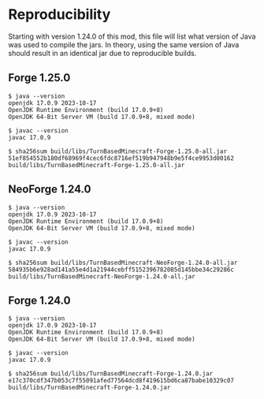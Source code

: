 # Reproducibility

Starting with version 1.24.0 of this mod, this file will list what version of
Java was used to compile the jars. In theory, using the same version of Java
should result in an identical jar due to reproducible builds.

## Forge 1.25.0

    $ java --version
    openjdk 17.0.9 2023-10-17
    OpenJDK Runtime Environment (build 17.0.9+8)
    OpenJDK 64-Bit Server VM (build 17.0.9+8, mixed mode)

    $ javac --version
    javac 17.0.9

    $ sha256sum build/libs/TurnBasedMinecraft-Forge-1.25.0-all.jar
    51ef854552b180df68969f4cec6fdc8716ef519b947948b9e5f4ce9953d00162  build/libs/TurnBasedMinecraft-Forge-1.25.0-all.jar

## NeoForge 1.24.0

    $ java --version
    openjdk 17.0.9 2023-10-17
    OpenJDK Runtime Environment (build 17.0.9+8)
    OpenJDK 64-Bit Server VM (build 17.0.9+8, mixed mode)

    $ javac --version
    javac 17.0.9

    $ sha256sum build/libs/TurnBasedMinecraft-NeoForge-1.24.0-all.jar
    584935b6e928ad141a55e4d1a21944cebff5152396782085d145bbe34c29286c  build/libs/TurnBasedMinecraft-NeoForge-1.24.0-all.jar

## Forge 1.24.0

    $ java --version
    openjdk 17.0.9 2023-10-17
    OpenJDK Runtime Environment (build 17.0.9+8)
    OpenJDK 64-Bit Server VM (build 17.0.9+8, mixed mode)

    $ javac --version
    javac 17.0.9

    $ sha256sum build/libs/TurnBasedMinecraft-Forge-1.24.0.jar
    e17c370cdf347b053c7f55091afed77564dcd8f419615bd6ca87babe10329c07  build/libs/TurnBasedMinecraft-Forge-1.24.0.jar
